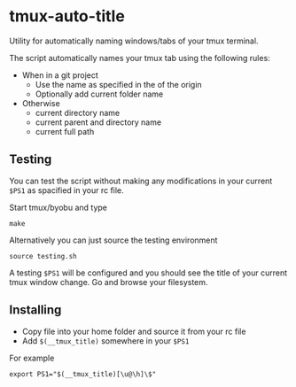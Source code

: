 # tmux-auto-title

Utility for automatically naming windows/tabs of your tmux terminal.

The script automatically names your tmux tab using the following rules:

- When in a git project
  - Use the name as specified in the of the origin
  - Optionally add current folder name
- Otherwise
  - current directory name
  - current parent and directory name
  - current full path

## Testing

You can test the script without making any modifications in your current `$PS1` as spacified in your rc file.

Start tmux/byobu and type

```Shell
make
```

Alternatively you can just source the testing environment

```Shell
source testing.sh
```

A testing `$PS1` will be configured and you should see the title of your current tmux window change. Go and browse your filesystem.

## Installing

- Copy file into your home folder and source it from your rc file
- Add `$(__tmux_title)` somewhere in your `$PS1`

For example

```Shell
export PS1="$(__tmux_title)[\u@\h]\$"
```
